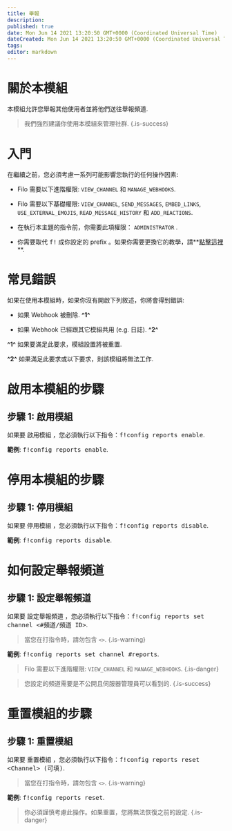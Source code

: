 ```yaml
---
title: 舉報
description:
published: true
date: Mon Jun 14 2021 13:20:50 GMT+0000 (Coordinated Universal Time)
dateCreated: Mon Jun 14 2021 13:20:50 GMT+0000 (Coordinated Universal Time)
tags:
editor: markdown
---
```


# 關於本模組

本模組允許您舉報其他使用者並將他們送往舉報頻道.

> 我們強烈建議你使用本模組來管理社群.
{.is-success}

# 入門

在繼續之前，您必須考慮一系列可能影響您執行的任何操作因素:

- Filo 需要以下進階權限: ``VIEW_CHANNEL`` 和 ``MANAGE_WEBHOOKS``.

- Filo 需要以下基礎權限: ``VIEW_CHANNEL``, ``SEND_MESSAGES``, ``EMBED_LINKS``, ``USE_EXTERNAL_EMOJIS``, ``READ_MESSAGE_HISTORY`` 和 ``ADD_REACTIONS``.

- 在執行本主題的指令前，你需要此項權限： ``ADMINISTRATOR`` .

- 你需要取代 <kbd>f!</kbd> 成你設定的 prefix 。如果你需要更換它的教學，請**[點擊這裡](https://wiki.filobot.xyz/zh-Tw/modules/prefix)**.

# 常見錯誤

如果在使用本模組時，如果你沒有開啟下列敘述，你將會得到錯誤:

- 如果 Webhook 被刪除. **^1^**

- 如果 Webhook 已經跟其它模組共用 (e.g. 日誌). **^2^**

**^1^** 如果要滿足此要求，模組設置將被重置.

**^2^** 如果滿足此要求或以下要求，則該模組將無法工作.

# 啟用本模組的步驟

## **步驟 1**: 啟用模組

如果要 啟用模組 ，您必須執行以下指令：<kbd>f!config reports enable</kbd>.

**範例**: <kbd>f!config reports enable</kbd>.

# 停用本模組的步驟

## **步驟 1**: 停用模組

如果要 停用模組 ，您必須執行以下指令：<kbd>f!config reports disable</kbd>.

**範例**: <kbd>f!config reports disable</kbd>.

# 如何設定舉報頻道

## **步驟 1**: 設定舉報頻道

如果要 設定舉報頻道 ，您必須執行以下指令：<kbd>f!config reports set channel \<#頻道/頻道 ID></kbd>.

> 當您在打指令時，請勿包含 ``<>``.
{.is-warning}

**範例**: <kbd>f!config reports set channel #reports</kbd>.

> Filo 需要以下進階權限: ``VIEW_CHANNEL`` 和 ``MANAGE_WEBHOOKS``.
{.is-danger}

> 您設定的頻道需要是不公開且伺服器管理員可以看到的.
{.is-success}

# 重置模組的步驟

## **步驟 1**: 重置模組

如果要 重置模組 ，您必須執行以下指令：<kbd>f!config reports reset \<Channel> (可填)</kbd>.

> 當您在打指令時，請勿包含 ``<>``.
{.is-warning}

**範例**: <kbd>f!config reports reset</kbd>.

> 你必須謹慎考慮此操作。如果重置，您將無法恢復之前的設定.
{.is-danger}
